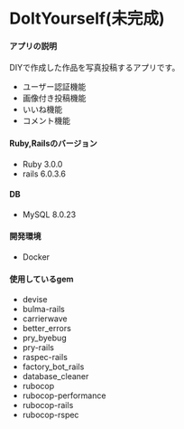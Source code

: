 # DoItYourself(未完成)

#### アプリの説明 
DIYで作成した作品を写真投稿するアプリです。
- ユーザー認証機能
- 画像付き投稿機能
- いいね機能
- コメント機能

#### Ruby,Railsのバージョン
- Ruby 3.0.0
- rails 6.0.3.6

#### DB 
- MySQL 8.0.23

#### 開発環境
- Docker

#### 使用しているgem 
- devise
- bulma-rails
- carrierwave
- better_errors
- pry_byebug
- pry-rails
- raspec-rails
- factory_bot_rails
- database_cleaner
- rubocop
- rubocop-performance
- rubocop-rails
- rubocop-rspec
